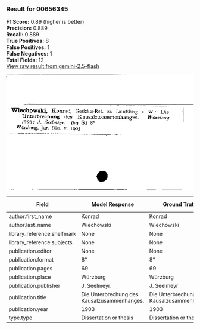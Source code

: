 ### Result for 00656345
**F1 Score:** 0.89 (higher is better)<br>**Precision:** 0.889<br>**Recall:** 0.889<br>**True Positives:** 8<br>**False Positives:** 1<br>**False Negatives:** 1<br>**Total Fields:** 12<br>[View raw result from gemini-2.5-flash](https://github.com/RISE-UNIBAS/humanities_data_benchmark/blob/main/results/2025-09-30/T0200/request_T0200_00656345.json)

<img src="https://github.com/RISE-UNIBAS/humanities_data_benchmark/blob/main/benchmarks/zettelkatalog/images/00656345.jpg?raw=true" alt="00656345" width="600px">

| Field | Model Response | Ground Truth | Fuzzy Score | Match |
|-------|----------------|--------------|-------------|-------|
| author.first_name | Konrad | Konrad | 1.000 | ✅ |
| author.last_name | Wiechowski | Wiechowski | 1.000 | ✅ |
| library_reference.shelfmark | None | None | 1.000 | ✅ |
| library_reference.subjects | None | None | 1.000 | ✅ |
| publication.editor | None | None | 1.000 | ✅ |
| publication.format | 8° | 8° | 1.000 | ✅ |
| publication.pages | 69 | 69 | 1.000 | ✅ |
| publication.place | Würzburg | Würzburg | 1.000 | ✅ |
| publication.publisher | J. Seelmeyr. | J. Seelmeyr | 0.957 | ✅ |
| publication.title | Die Unterbrechung des Kausalzusammenhanges. | Die Unterbrechung des Kausalzusammenhanges | 0.988 | ✅ |
| publication.year | 1903 | 1903 | 0.000 | ❌ |
| type.type | Dissertation or thesis | Dissertation or thesis | 1.000 | ✅ |
